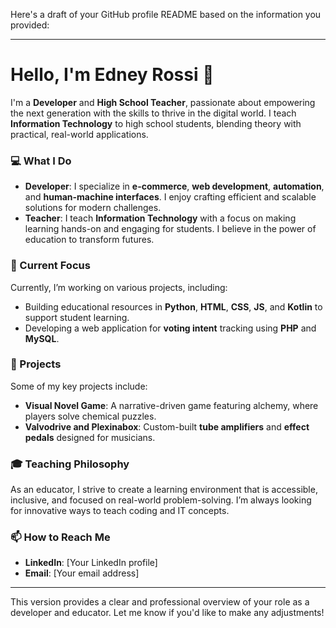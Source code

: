 Here's a draft of your GitHub profile README based on the information you provided:

---

# Hello, I'm Edney Rossi 👋

I'm a **Developer** and **High School Teacher**, passionate about empowering the next generation with the skills to thrive in the digital world. I teach **Information Technology** to high school students, blending theory with practical, real-world applications.

### 💻 What I Do
- **Developer**: I specialize in **e-commerce**, **web development**, **automation**, and **human-machine interfaces**. I enjoy crafting efficient and scalable solutions for modern challenges.
- **Teacher**: I teach **Information Technology** with a focus on making learning hands-on and engaging for students. I believe in the power of education to transform futures.
  
### 🌱 Current Focus
Currently, I’m working on various projects, including:
- Building educational resources in **Python**, **HTML**, **CSS**, **JS**, and **Kotlin** to support student learning.
- Developing a web application for **voting intent** tracking using **PHP** and **MySQL**.

### 🚀 Projects
Some of my key projects include:
- **Visual Novel Game**: A narrative-driven game featuring alchemy, where players solve chemical puzzles.
- **Valvodrive and Plexinabox**: Custom-built **tube amplifiers** and **effect pedals** designed for musicians.

### 🎓 Teaching Philosophy
As an educator, I strive to create a learning environment that is accessible, inclusive, and focused on real-world problem-solving. I’m always looking for innovative ways to teach coding and IT concepts.

### 📫 How to Reach Me
- **LinkedIn**: [Your LinkedIn profile]
- **Email**: [Your email address]

---

This version provides a clear and professional overview of your role as a developer and educator. Let me know if you'd like to make any adjustments!
